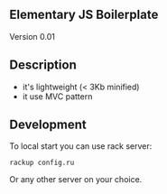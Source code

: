 Elementary JS Boilerplate
-------------------------

Version 0.01

Description
-----------

* it's lightweight (< 3Kb minified)
* it use MVC pattern

Development
-----------

To local start you can use rack server:

    rackup config.ru

Or any other server on your choice.
